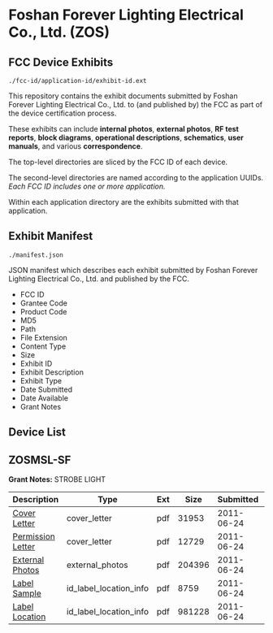 # Foshan Forever Lighting Electrical Co., Ltd. (ZOS)
## FCC Device Exhibits

```
./fcc-id/application-id/exhibit-id.ext
```

This repository contains the exhibit documents submitted by Foshan Forever Lighting Electrical Co., Ltd. to (and published by) the FCC as part of the device certification process.

These exhibits can include **internal photos**, **external photos**, **RF test reports**, **block diagrams**, **operational descriptions**, **schematics**, **user manuals**, and various **correspondence**.

The top-level directories are sliced by the FCC ID of each device.

The second-level directories are named according to the application UUIDs. *Each FCC ID includes one or more application.*

Within each application directory are the exhibits submitted with that application. 

## Exhibit Manifest

```
./manifest.json
```

JSON manifest which describes each exhibit submitted by Foshan Forever Lighting Electrical Co., Ltd. and published by the FCC.

- FCC ID
- Grantee Code
- Product Code
- MD5
- Path
- File Extension
- Content Type
- Size
- Exhibit ID
- Exhibit Description
- Exhibit Type
- Date Submitted
- Date Available
- Grant Notes

## Device List
## ZOSMSL-SF
**Grant Notes:** STROBE LIGHT

| Description | Type | Ext | Size | Submitted | Available |
| ----------- | ---- | --- | ---- | --------- | --------- |
| [Cover Letter](ZOSMSL-SF/744f93b6f9349608c627d6b5af8031a0/1489693.pdf) | cover_letter | pdf | 31953 | 2011-06-24 | 2011-06-24 |
| [Permission Letter](ZOSMSL-SF/744f93b6f9349608c627d6b5af8031a0/1489697.pdf) | cover_letter | pdf | 12729 | 2011-06-24 | 2011-06-24 |
| [External Photos](ZOSMSL-SF/744f93b6f9349608c627d6b5af8031a0/1483657.pdf) | external_photos | pdf | 204396 | 2011-06-24 | 2011-06-24 |
| [Label Sample](ZOSMSL-SF/744f93b6f9349608c627d6b5af8031a0/1489695.pdf) | id_label_location_info | pdf | 8759 | 2011-06-24 | 2011-06-24 |
| [Label Location](ZOSMSL-SF/744f93b6f9349608c627d6b5af8031a0/1489696.pdf) | id_label_location_info | pdf | 981228 | 2011-06-24 | 2011-06-24 |
